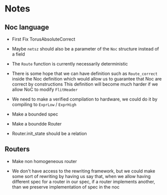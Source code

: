 # Notes

## Noc language

- First Fix TorusAbsoluteCorrect

- Maybe `netsz` should also be a parameter of the `Noc` structure instead of a
  field

- The `Route` function is currently necessarily deterministic

- There is some hope that we can have definition such as `Route_correct` inside
  the Noc definition which would allow us to guarantee that Noc are correct by
  constructions
  This definition will become much harder if we allow NoC to modify `FlitHeader`

- We need to make a verified compilation to hardware, we could do it by
  compiling to `ExprLow` / `ExprHigh`

- Make a bounded spec

- Make a boundde Router

- Router.init_state should be a relation

## Routers

- Make non homogeneous router

- We don't have access to the rewriting framework, but we could make some sort
  of rewriting by having us say that, when we allow having different spec for a
  router in our spec, if a router implements another, than we preserve
  implementation of spec in the noc
